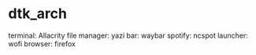 # dtk_arch
terminal: Allacrity 
file manager: yazi
bar: waybar
spotify: ncspot
launcher: wofi
browser: firefox
